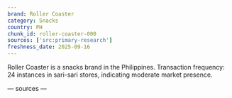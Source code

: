 ```yaml
---
brand: Roller Coaster
category: Snacks
country: PH
chunk_id: roller-coaster-000
sources: ['src:primary-research']
freshness_date: 2025-09-16
---
```


Roller Coaster is a snacks brand in the Philippines. Transaction frequency: 24 instances in sari-sari stores, indicating moderate market presence.

— sources —
